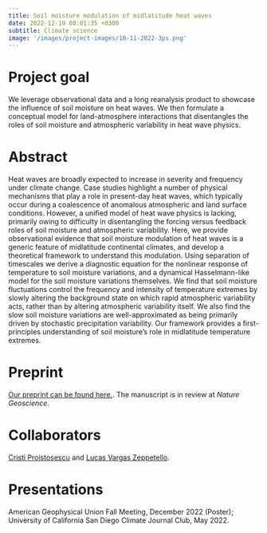 ```yaml
---
title: Soil moisture modulation of midlatitude heat waves
date: 2022-12-19 08:01:35 +0300
subtitle: Climate science
image: '/images/project-images/10-11-2022-3ps.png'
---
```


# Project goal 
We leverage observational data and a long reanalysis product to showcase the influence of soil moisture on heat waves. We then formulate a conceptual model for land-atmosphere interactions that disentangles the roles of soil moisture and atmospheric variability in heat wave physics.

# Abstract
Heat waves are broadly expected to increase in severity and frequency under climate change. Case studies highlight a number of physical mechanisms that play a role in present-day heat waves, which typically occur during a coalescence of anomalous atmospheric and land surface conditions. However, a unified model of heat wave physics is lacking, primarily owing to difficulty in disentangling the forcing versus feedback roles of soil moisture and atmospheric variability. Here, we provide observational evidence that soil moisture modulation of heat waves is a generic feature of midlatitude continental climates, and develop a theoretical framework to understand this modulation. Using separation of timescales we derive a diagnostic equation for the nonlinear response of temperature to soil moisture variations, and a dynamical Hasselmann-like model for the soil moisture variations themselves. We find that soil moisture fluctuations control the frequency and intensity of temperature extremes by slowly altering the background state on which rapid atmospheric variability acts, rather than by altering atmospheric variability itself. We also find the slow soil moisture variations are well-approximated as being primarily driven by stochastic precipitation variability. Our framework provides a first-principles understanding of soil moisture’s role in midlatitude temperature extremes.

# Preprint
[Our preprint can be found here.](https://eartharxiv.org/repository/view/5009/). The manuscript is in review at _Nature Geoscience_.

# Collaborators
[Cristi Proistosescu](https://cdds-at-uiuc.github.io/team/cristi-proistosescu/) and [Lucas Vargas Zeppetello](https://vargaszeppetello.weebly.com/).

# Presentations
American Geophysical Union Fall Meeting, December 2022 (Poster); University of California San Diego Climate Journal Club, May 2022.